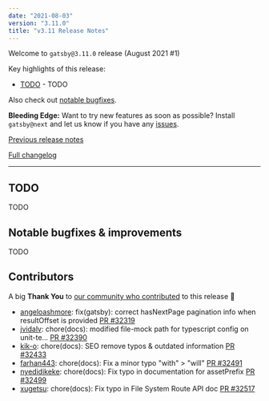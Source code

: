```yaml
---
date: "2021-08-03"
version: "3.11.0"
title: "v3.11 Release Notes"
---
```


Welcome to `gatsby@3.11.0` release (August 2021 #1)

Key highlights of this release:

- [TODO](#todo) - TODO

Also check out [notable bugfixes](#notable-bugfixes--improvements).

**Bleeding Edge:** Want to try new features as soon as possible? Install `gatsby@next` and let us know
if you have any [issues](https://github.com/gatsbyjs/gatsby/issues).

[Previous release notes](/docs/reference/release-notes/v3.10)

[Full changelog](https://github.com/gatsbyjs/gatsby/compare/gatsby@3.11.0-next.0...gatsby@3.12.0-next.0)

---

## TODO

TODO

## Notable bugfixes & improvements

TODO

## Contributors

A big **Thank You** to [our community who contributed](https://github.com/gatsbyjs/gatsby/compare/gatsby@3.11.0-next.0...gatsby@3.12.0-next.0) to this release 💜

- [angeloashmore](https://github.com/angeloashmore): fix(gatsby): correct hasNextPage pagination info when resultOffset is provided [PR #32319](https://github.com/gatsbyjs/gatsby/pull/32319)
- [jvidalv](https://github.com/jvidalv): chore(docs): modified file-mock path for typescript config on unit-te… [PR #32390](https://github.com/gatsbyjs/gatsby/pull/32390)
- [kik-o](https://github.com/kik-o): chore(docs): SEO remove typos & outdated information [PR #32433](https://github.com/gatsbyjs/gatsby/pull/32433)
- [farhan443](https://github.com/farhan443): chore(docs): Fix a minor typo "with" > "will" [PR #32491](https://github.com/gatsbyjs/gatsby/pull/32491)
- [nyedidikeke](https://github.com/nyedidikeke): chore(docs): Fix typo in documentation for assetPrefix [PR #32499](https://github.com/gatsbyjs/gatsby/pull/32499)
- [xugetsu](https://github.com/xugetsu): chore(docs): Fix typo in File System Route API doc [PR #32517](https://github.com/gatsbyjs/gatsby/pull/32517)
